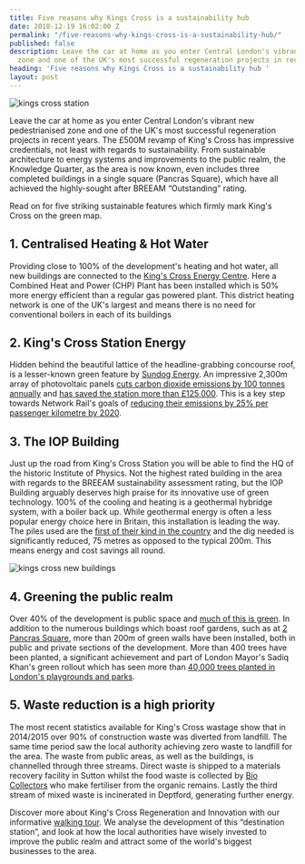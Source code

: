 ```yaml
---
title: Five reasons why Kings Cross is a sustainability hub
date: 2018-12-19 16:02:00 Z
permalink: "/five-reasons-why-kings-cross-is-a-sustainability-hub/"
published: false
description: Leave the car at home as you enter Central London's vibrant new pedestrianised
  zone and one of the UK's most successful regeneration projects in recent years.
heading: 'Five reasons why Kings Cross is a sustainability hub '
layout: post
---
```


![kings cross station](/uploads/Kings%20Cross%20Station.jpg)

 

Leave the car at home as you enter Central London's vibrant new pedestrianised zone and one of the UK's most successful regeneration projects in recent years. The £500M revamp of King's Cross has impressive credentials, not least with regards to sustainability. From sustainable architecture to energy systems and improvements to the public realm, the Knowledge Quarter, as the area is now known, even includes three completed buildings in a single square (Pancras Square), which have all achieved the highly-sought after BREEAM “Outstanding” rating. 

 

Read on for five striking sustainable features which firmly mark King's Cross on the green map.  

 

  
## 1. Centralised Heating & Hot Water 

 

Providing close to 100% of the development's heating and hot water, all new buildings are connected to the [King's Cross Energy Centre](https://www.kingscross.co.uk/sustainable-living). Here a Combined Heat and Power (CHP) Plant has been installed which is 50% more energy efficient than a regular gas powered plant. This district heating network is one of the UK's largest and means there is no need for conventional boilers in each of its buildings 

 

 

## 2. King's Cross Station Energy 

 

Hidden behind the beautiful lattice of the headline-grabbing concourse roof, is a lesser-known green feature by [Sundog Energy](https://www.sundog-energy.co.uk/). An impressive 2,300m array of photovoltaic panels [cuts carbon dioxide emissions by 100 tonnes annually](https://www.sundog-energy.co.uk/) and [has saved the station more than £125,000](https://www.businessgreen.com/bg/news/3065996/kings-cross-cuts-co2-emissions-by-40-tonnes-thanks-to-solar-installation). This is a key step towards Network Rail's goals of [reducing their emissions by 25% per passenger kilometre by 2020](http://www.businessgreen.com/bg/news/2113286/uk-rail-network-signals-intention-cut-carbon-emissions-quarter). 

 

 

## 3. The IOP Building 

 

Just up the road from King's Cross Station you will be able to find the HQ of the historic Institute of Physics. Not the highest rated building in the area with regards to the BREEAM sustainability assessment rating, but the IOP Building arguably deserves high praise for its innovative  use of green technology. 100% of the cooling and heating is a geothermal hybridge system, with a boiler back up. While geothermal energy is often a less popular energy choice here in Britain, this installation is leading the way. The piles used are the [first of their kind in the country](http://www.murphygroup.com/projects/institute-of-physics/) and the dig needed is significantly reduced, 75 metres as opposed to the typical 200m. This means energy and cost savings all round.  

 
![kings cross new buildings](/uploads/kings%20cross%20new%20building.jpg)
 

## 4. Greening the public realm 

 

Over 40% of the development is public space and [much of this is green](https://www.kingscross.co.uk/green-infrastructure). In addition to the numerous buildings which boast roof gardens, such as at [2 Pancras Square](https://www.kingscross.co.uk/sustainable-building-design/attachment/the-roof-garden-of-two-pancras-square-kings-cross), more than 200m of green walls have been installed, both in public and private sections of the development. More than 400 trees have been planted, a significant achievement and part of London Mayor's Sadiq Khan's green rollout which has seen more than [40,000 trees planted in London's playgrounds and parks](https://www.london.gov.uk/press-releases/mayoral/mayor-delivers-40000-new-trees-2). 

 

 

## 5. Waste reduction is a high priority 

 

The most recent statistics available for King's Cross wastage show that in 2014/2015 over 90% of construction waste was diverted from landfill. The same time period saw the local authority achieving zero waste to landfill for the area. The waste from public areas, as well as the buildings, is channelled through three streams. Direct waste is shipped to a materials recovery facility in Sutton whilst the food waste is collected by [Bio Collectors](https://www.biocollectors.com/) who make fertiliser from the organic remains. Lastly the third stream of mixed waste is incinerated in Deptford, generating further energy.  

 

 

 

 

 

Discover more about King's Cross Regeneration and Innovation with our informative [walking tour](https://www.insider-london.co.uk/tours/kings-cross-regeneration/). We analyse the development of this “destination station”, and look at how the local authorities have wisely invested to improve the public realm and attract some of the world's biggest businesses to the area. 